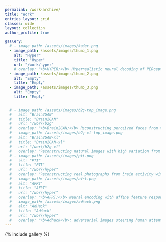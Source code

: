 ```yaml
---
permalink: /work-archive/
title: "Work"
entries_layout: grid
classes: wide
layout: collection
author_profile: true

gallery:
  # - image_path: /assets/images/kader.png
  - image_path: /assets/images/thumb_1.png
    alt: "Hyper"
    title: "Hyper"
    url: "/work/hyper"
    # overlay: "<b>HYPER;</b> HYperrealistic neural decoding of PERception from fMRI recordings via GANs"
  - image_path: /assets/images/thumb_2.png
    alt: "Empty"
    title: "Empty"
  - image_path: /assets/images/thumb_3.png
    alt: "Empty"
    title: "Empty"


  # - image_path: /assets/images/b2g-top_image.png
  #   alt: "Brain2GAN"
  #   title: "Brain2GAN"
  #   url: "/work/b2g"
  #   overlay: "<b>Brain2GAN;</b> Reconstructing perceived faces from the primate brain via StyleGAN"
  # - image_path: /assets/images/b2g-xl-top_image.png
  #   alt: "Brain2GAN-xl"
  #   title: "Brain2GAN-xl"
  #   url: "/work/b2g-xl"
  #   overlay: "Reconstructing natural images with high variation from the primate brain via StyleGAN-xl"
  # - image_path: /assets/images/pti.png
  #   alt: "PTI"
  #   title: "PTI"
  #   url: "/work/hyper"
  #   overlay: "Reconstructing real photographs from brain activity with Brain2GAN and PTI"
  # - image_path: /assets/images/afrt.png
  #   alt: "AFRT"
  #   title: "AFRT"
  #   url: "/work/hyper"
  #   overlay: "<b>AFRT;</b> Neural encoding with affine feature response transforms"
  # - image_path: /assets/images/adhack.png
  #   alt: "AdHack"
  #   title: "AdHack"
  #   url: "/work/hyper"
  #   overlay: "<b>Adhack</b>: adversarial images steering human attention"
---
```


<!-- [![Hyper](/assets/images/hyper.jpg){: width="250" }](/work/hyper) -->
{% include gallery %}